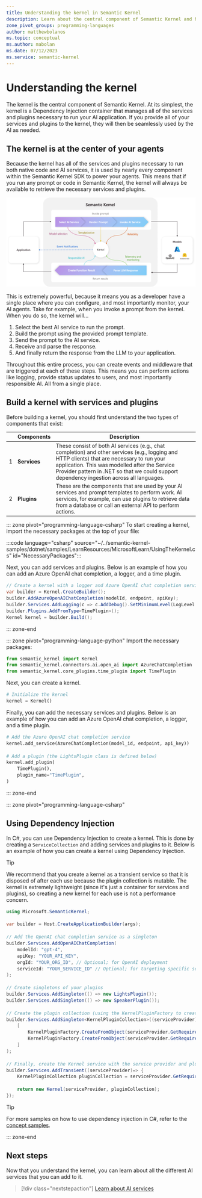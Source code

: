```yaml
---
title: Understanding the kernel in Semantic Kernel
description: Learn about the central component of Semantic Kernel and how it works
zone_pivot_groups: programming-languages
author: matthewbolanos
ms.topic: conceptual
ms.author: mabolan
ms.date: 07/12/2023
ms.service: semantic-kernel
---
```


# Understanding the kernel

The kernel is the central component of Semantic Kernel. At its simplest, the kernel is a Dependency Injection container that manages all of the services and plugins necessary to run your AI application. If you provide all of your services and plugins to the kernel, they will then be seamlessly used by the AI as needed.

## The kernel is at the center of your agents
Because the kernel has all of the services and plugins necessary to run both native code and AI services, it is used by nearly every component within the Semantic Kernel SDK to power your agents. This means that if you run any prompt or code in Semantic Kernel, the kernel will always be available to retrieve the necessary services and plugins.

![The kernel is at the center of everything in Semantic Kernel](../media/the-kernel-is-at-the-center-of-everything.png)

This is extremely powerful, because it means you as a developer have a single place where you can configure, and most importantly monitor, your AI agents. Take for example, when you invoke a prompt from the kernel. When you do so, the kernel will...
1. Select the best AI service to run the prompt.
2. Build the prompt using the provided prompt template.
3. Send the prompt to the AI service.
4. Receive and parse the response.
5. And finally return the response from the LLM to your application.

Throughout this entire process, you can create events and middleware that are triggered at each of these steps. This means you can perform actions like logging, provide status updates to users, and most importantly responsible AI. All from a single place.

## Build a kernel with services and plugins
Before building a kernel, you should first understand the two types of components that exist:

| | Components | Description |
|---|---|---|
| 1 | **Services** | These consist of both AI services (e.g., chat completion) and other services (e.g., logging and HTTP clients) that are necessary to run your application. This was modelled after the Service Provider pattern in .NET so that we could support dependency ingestion across all languages. |
| 2 | **Plugins** | These are the components that are used by your AI services and prompt templates to perform work. AI services, for example, can use plugins to retrieve data from a database or call an external API to perform actions. |

::: zone pivot="programming-language-csharp"
To start creating a kernel, import the necessary packages at the top of your file:

:::code language="csharp" source="~/../semantic-kernel-samples/dotnet/samples/LearnResources/MicrosoftLearn/UsingTheKernel.cs" id="NecessaryPackages":::

Next, you can add services and plugins. Below is an example of how you can add an Azure OpenAI chat completion, a logger, and a time plugin.

```csharp
// Create a kernel with a logger and Azure OpenAI chat completion service
var builder = Kernel.CreateBuilder();
builder.AddAzureOpenAIChatCompletion(modelId, endpoint, apiKey);
builder.Services.AddLogging(c => c.AddDebug().SetMinimumLevel(LogLevel.Trace));
builder.Plugins.AddFromType<TimePlugin>();
Kernel kernel = builder.Build();
``` 

::: zone-end

::: zone pivot="programming-language-python"
Import the necessary packages:

```python
from semantic_kernel import Kernel
from semantic_kernel.connectors.ai.open_ai import AzureChatCompletion
from semantic_kernel.core_plugins.time_plugin import TimePlugin
```

Next, you can create a kernel.

```python
# Initialize the kernel
kernel = Kernel()
```

Finally, you can add the necessary services and plugins. Below is an example of how you can add an Azure OpenAI chat completion, a logger, and a time plugin.

```python
# Add the Azure OpenAI chat completion service
kernel.add_service(AzureChatCompletion(model_id, endpoint, api_key))

# Add a plugin (the LightsPlugin class is defined below)
kernel.add_plugin(
    TimePlugin(),
    plugin_name="TimePlugin",
)
```

::: zone-end

::: zone pivot="programming-language-csharp"
## Using Dependency Injection

In C#, you can use Dependency Injection to create a kernel. This is done by creating a `ServiceCollection` and adding services and plugins to it. Below is an example of how you can create a kernel using Dependency Injection.

> [!TIP]
> We recommend that you create a kernel as a transient service so that it is disposed of after each use because the plugin collection is mutable. The kernel is extremely lightweight (since it's just a container for services and plugins), so creating a new kernel for each use is not a performance concern.

```csharp
using Microsoft.SemanticKernel;

var builder = Host.CreateApplicationBuilder(args);

// Add the OpenAI chat completion service as a singleton
builder.Services.AddOpenAIChatCompletion(
    modelId: "gpt-4",
    apiKey: "YOUR_API_KEY",
    orgId: "YOUR_ORG_ID", // Optional; for OpenAI deployment
    serviceId: "YOUR_SERVICE_ID" // Optional; for targeting specific services within Semantic Kernel
);

// Create singletons of your plugins
builder.Services.AddSingleton(() => new LightsPlugin());
builder.Services.AddSingleton(() => new SpeakerPlugin());

// Create the plugin collection (using the KernelPluginFactory to create plugins from objects)
builder.Services.AddSingleton<KernelPluginCollection>((serviceProvider) => 
    [
        KernelPluginFactory.CreateFromObject(serviceProvider.GetRequiredService<LightsPlugin>()),
        KernelPluginFactory.CreateFromObject(serviceProvider.GetRequiredService<SpeakerPlugin>())
    ]
);

// Finally, create the Kernel service with the service provider and plugin collection
builder.Services.AddTransient((serviceProvider)=> {
    KernelPluginCollection pluginCollection = serviceProvider.GetRequiredService<KernelPluginCollection>();

    return new Kernel(serviceProvider, pluginCollection);
});
```

> [!TIP]
> For more samples on how to use dependency injection in C#, refer to the [concept samples](../get-started/detailed-samples.md).

::: zone-end

## Next steps
Now that you understand the kernel, you can learn about all the different AI services that you can add to it.

> [!div class="nextstepaction"]
> [Learn about AI services](./ai-services/index.md)